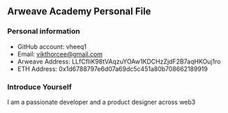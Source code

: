 ## Arweave Academy Personal File

### Personal information

- GitHub account: vheeq1
- Email: vikthorcee@gmail.com
- Arweave Address: LLfCfIiK98tVAqzuYOAw1KDCHzZjdF2B7aqHKOuj1ro
- ETH Address: 0x1d6788797e6d07a69dc5c451a80b708662189919


### Introduce Yourself
I am a passionate developer and a product designer across web3